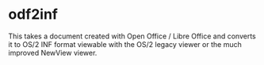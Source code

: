 odf2inf
=======

This takes a document created with Open Office / Libre Office and converts it
to OS/2 INF format viewable with the OS/2 legacy viewer or the much improved
NewView viewer.

